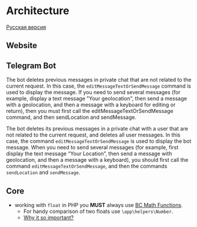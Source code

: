 # Architecture

[Русская версия](ARCHITECTURE.ru.md)

## Website

## Telegram Bot

The bot deletes previous messages in private chat that are not related to the current request. In this case, the `editMessageTextOrSendMessage` command is used to display the message. If you need to send several messages (for example, display a text message "Your geolocation", then send a message with a geolocation, and then a message with a keyboard for editing or return), then you must first call the editMessageTextOrSendMessage command, and then sendLocation and sendMessage.

The bot deletes its previous messages in a private chat with a user that are not related to the current request, and deletes all user messages. In this case, the command `editMessageTextOrSendMessage` is used to display the bot message. When you need to send several messages (for example, first display the text message “Your Location”, then send a message with geolocation, and then a message with a keyboard), you should first call the command `editMessageTextOrSendMessage`, and then the commands `sendLocation` and `sendMessage`.

## Core

- working with `float` in PHP you **MUST** always use [BC Math Functions](https://www.php.net/manual/en/ref.bc.php).
    - For handy comparison of two floats use `\app\helpers\Number`.
    - [Why it so important?](https://stackoverflow.com/questions/3148937/compare-floats-in-php)
